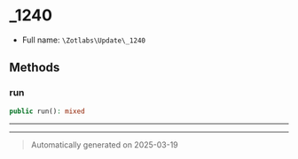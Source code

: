 
# _1240





* Full name: `\Zotlabs\Update\_1240`




## Methods


### run



```php
public run(): mixed
```












***


***
> Automatically generated on 2025-03-19
